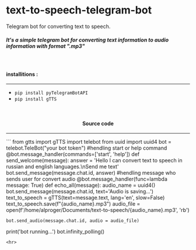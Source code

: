 # text-to-speech-telegram-bot
Telegram bot for converting text to speech. 

<h5>It's a simple telegram bot for converting text information to audio information with format ".mp3"</h5>

<br>
<h4>installitions :</h4>
<hr>
 
* `pip install pyTelegramBotAPI`
* `pip install gTTS`

<br>
<h4 align="center">Source code </h4>
<hr>
```
from gtts import gTTS 
import telebot
from uuid import uuid4
bot = telebot.TeleBot("your bot token")
#hendling start or help command
@bot.message_handler(commands=['start', 'help'])
def send_welcome(message):
	answer = 'Hello I can convert text to speech in russian and english languages.\nSend me text'
	bot.send_message(message.chat.id, answer)
 #hendling message who sends user for convert audio
@bot.message_handler(func=lambda message: True)
def echo_all(message):
    audio_name = uuid4()
    bot.send_message(message.chat.id, text='Audio is saving...')
    text_to_speech = gTTS(text=message.text, lang='en', slow=False)
    text_to_speech.save(f"{audio_name}.mp3")
    audio_file = open(f'/home/alproger/Documents/text-to-speech/{audio_name}.mp3', 'rb')	
	
    bot.send_audio(message.chat.id, audio = audio_file)
print('bot running...')
bot.infinity_polling()
```
<hr>
